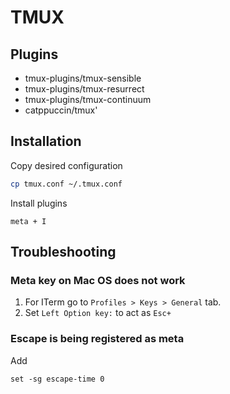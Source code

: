 # TMUX
## Plugins
* tmux-plugins/tmux-sensible
* tmux-plugins/tmux-resurrect
* tmux-plugins/tmux-continuum
* catppuccin/tmux'

## Installation
Copy desired configuration
```bash
cp tmux.conf ~/.tmux.conf
```

Install plugins
```
meta + I
```

## Troubleshooting
### Meta key on Mac OS does not work
1. For ITerm go to `Profiles > Keys > General` tab.
2. Set `Left Option key:` to act as `Esc+`

### Escape is being registered as meta
Add
```
set -sg escape-time 0
```